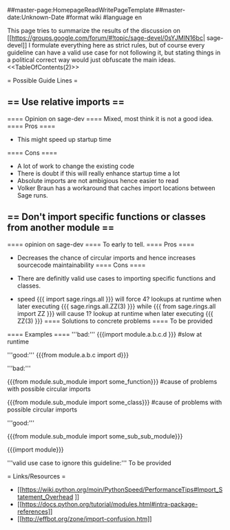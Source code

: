 ##master-page:HomepageReadWritePageTemplate
##master-date:Unknown-Date
#format wiki
#language en

This page tries to summarize the results of the discussion on [[https://groups.google.com/forum/#!topic/sage-devel/0sYJMlN16bc| sage-devel]]
I formulate everything here as strict rules, but of course every guideline can have a valid use case for not following it, but stating things in a political correct way would just obfuscate the main ideas.
<<TableOfContents(2)>>

= Possible Guide Lines =


== Use relative imports ==
----
==== Opinion on sage-dev ====
Mixed, most think it is not a good idea.
==== Pros ====
 * This might speed up startup time

==== Cons ====
 * A lot of work to change the existing code
 * There is doubt if this will really enhance startup time a lot
 * Absolute imports are not ambigious hence easier to read
 * Volker Braun has a workaround that caches import locations between Sage runs.


== Don't import specific functions or classes from another module ==
----

==== opinion on sage-dev ====
To early to tell.
==== Pros ====
 * Decreases the chance of circular imports and hence increases sourcecode maintainability
==== Cons ====
 * There are definitly valid use cases to importing specific functions and classes.

 * speed 
{{{
import sage.rings.all
}}} 
will force 4? lookups at runtime when later executing 
{{{
sage.rings.all.ZZ(3)
}}}
while
{{{
from sage.rings.all import ZZ
}}}
will cause 1? lookup at runtime when later executing
{{{
ZZ(3)
}}}
==== Solutions to concrete problems ====
To be provided

==== Examples ====
'''bad:'''  {{{import module.a.b.c.d }}}  #slow at runtime

'''good:'''   {{{from module.a.b.c import d}}}

'''bad:'''

{{{from module.sub_module import some_function}}} #cause of problems with possible circular imports

{{{from module.sub_module import some_class}}}  #cause of problems with possible circular imports


'''good:'''

{{{from module.sub_module import some_sub_sub_module}}}

{{{import module}}}


'''valid use case to ignore this guideline:'''
To be provided

= Links/Resources =
 * [[https://wiki.python.org/moin/PythonSpeed/PerformanceTips#Import_Statement_Overhead ]]
 * [[https://docs.python.org/tutorial/modules.html#intra-package-references]]
 * [[http://effbot.org/zone/import-confusion.htm]]
